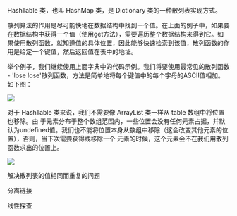 HashTable 类，也叫 HashMap 类，是 Dictionary 类的一种散列表实现方式。

散列算法的作用是尽可能快地在数据结构中找到一个值。在上面的例子中，如果要在数据结构中获得一个值（使用get方法），需要遍历整个数据结构来得到它。如果使用散列函数，就知道值的具体位置，因此能够快速检索到该值，散列函数的作用是给定一个键值，然后返回值在表中的地址。

举个例子，我们继续使用上面字典中的代码示例。我们将要使用最常见的散列函数 - 'lose lose'散列函数，方法是简单地将每个键值中的每个字母的ASCII值相加。如下图：

![](https://user-gold-cdn.xitu.io/2017/6/24/05ad1b4745ea122b58aede4dc9b7d239?imageView2/0/w/1280/h/960/ignore-error/1)

对于 HashTable 类来说，我们不需要像 ArrayList 类一样从 table 数组中将位置也移除。由 于元素分布于整个数组范围内，一些位置会没有任何元素占据，并默认为undefined值。我们也不能将位置本身从数组中移除（这会改变其他元素的位置），否则，当下次需要获得或移除一个 元素的时候，这个元素会不在我们用散列函数求出的位置上。

![](https://user-gold-cdn.xitu.io/2017/6/24/a7af2835cde9ec81588fcb948d1fe319?imageView2/0/w/1280/h/960/ignore-error/1)

解决散列表的值相同而重复的问题

分离链接

线性探查

